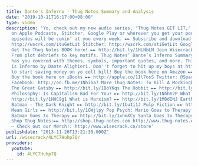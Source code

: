 ```yaml
---
title: Dante's Inferno - Thug Notes Summary and Analysis
date: "2019-10-11T16:17:00+08:00"
type: video
description: 'Yo, check out my new audio series, "Thug Notes GET LIT," now available
  on Apple Podcasts, Stitcher, Google Play or wherever you get your podcasts. New
  episodes will be comin’ at you every week. ►► Subscribe and download now! iTunes:
  http://wscrk.com/ituGetLit Stitcher: http://wscrk.com/stiGetLit Google Play: http://wscrk.com/gpmGetLit
  Get the Thug Notes BOOK here! ►► http://bit.ly/1HLNbLN Join Wisecrack! ►► http://bit.ly/1y8Veir
  From plot debriefs to key motifs, Thug Notes’ Dante’s Inferno Summary & Analysis
  has you covered with themes, symbols, important quotes, and more. This week’s episode
  is Inferno by Dante Alighieri. Don''t forget to hit up my boys at http://thugnotes.ting.com
  to start saving money on yo cell bill! Buy the book here on Amazon ►► http://amzn.to/1PtEA83
  Buy the book here on iBooks ►► http://apple.co/1Il7osS Twitter: @SparkSweetsPhd
  Facebook: http://on.fb.me/1Nhiba7 More Thug Notes: To Kill A Mockingbird ►► http://bit.ly/1Bp5epd
  The Great Gatsby ►► http://bit.ly/1BoYKqs The Hobbit ►► http://bit.ly/1NhhgGJ 8-Bit
  Philosophy: Is Capitalism Bad For You? ►► http://bit.ly/1NhhX2P What is Real? ►►
  http://bit.ly/1HHC9g1 What is Marxism? ►► http://bit.ly/1M0dINJ Earthling Cinema:
  Batman - The Dark Knight ►► http://bit.ly/1buIi1J Pulp Fiction ►► http://bit.ly/18Yjbmr
  Mean Girls ►► http://bit.ly/1GWjlpy Pop Psych: Mario Goes to Therapy ►► http://bit.ly/1GobKCl
  Batman Goes to Therapy ►► http://bit.ly/1xhmXCy Santa Goes to Therapy ►► http://bit.ly/1Iwqpuo
  Shop Thug Notes:►► http://shop.thug-notes.com http://www.thug-notes.com http://www.wisecrack.co
  – Check out our Merch!: http://www.wisecrack.co/store'
publishdate: "2013-11-26T13:21:30.000Z"
url: /wisecrack/4LYC7Huhp7Q/
providers:
  youtube:
    id: 4LYC7Huhp7Q
---
```

